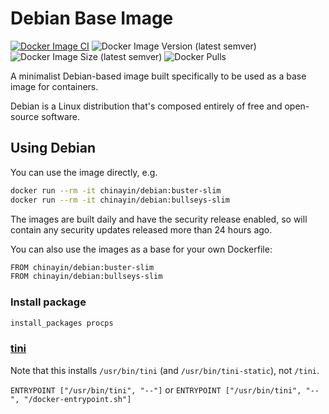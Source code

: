 Debian Base Image
=================

[![Docker Image CI](https://github.com/chinayin-docker/debian/actions/workflows/ci.yml/badge.svg?event=schedule)](https://github.com/chinayin-docker/debian/actions/workflows/ci.yml)
![Docker Image Version (latest semver)](https://img.shields.io/docker/v/chinayin/debian?sort=semver)
![Docker Image Size (latest semver)](https://img.shields.io/docker/image-size/chinayin/debian?sort=semver)
![Docker Pulls](https://img.shields.io/docker/pulls/chinayin/debian)

A minimalist Debian-based image built specifically to be used as a base image for containers.

Debian is a Linux distribution that's composed entirely of free and open-source software.

Using Debian
------------

You can use the image directly, e.g.

```bash
docker run --rm -it chinayin/debian:buster-slim
docker run --rm -it chinayin/debian:bullseys-slim
```

The images are built daily and have the security release enabled, so will contain any security updates released more
than 24 hours ago.

You can also use the images as a base for your own Dockerfile:

```bash
FROM chinayin/debian:buster-slim
FROM chinayin/debian:bullseys-slim
```

### Install package

```bash
install_packages procps
```

### [tini](https://github.com/krallin/tini)

Note that this installs `/usr/bin/tini` (and `/usr/bin/tini-static`), not `/tini`.

`ENTRYPOINT ["/usr/bin/tini", "--"]` or `ENTRYPOINT ["/usr/bin/tini", "--", "/docker-entrypoint.sh"]`
